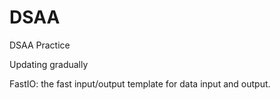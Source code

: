 # DSAA
DSAA Practice

Updating gradually  

FastIO: the fast input/output template for data input and output.
